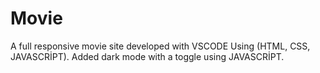 # Movie
A full responsive movie site developed with VSCODE Using (HTML, CSS, JAVASCRİPT). Added dark mode with a toggle using JAVASCRİPT.
